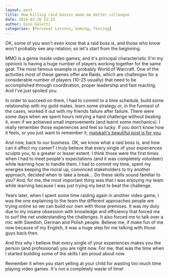 ```yaml
---
layout: post
title: How killing raid bosses made me better colleague
date: 2016-03-26 22:23
author: Gino Galotti
categories: [Personal Lessons, Gaming, Testing]
---
```

OK, some of you won't even know that a raid boss is, and those who know won't probably see any relation; so let's start from the beginning.

MMO is a genre inside video games, and it's principal characteristic (I'm my opinion) is having a huge number of players working together for the same goal. The most famous example is probably World of Warcraft. One of the activities most of these games offer are Raids, which are challenges for a considerable number of players (10-25 usually) that need to be accomplished through coordination, proper leadership and fast reacting. And I've just spoiled you.

In order to succeed on them, I had to commit to a time schedule, build some relationship with my guild mates, learn some strategy or, in the funniest of the cases, worked it out with my friends failure after failure. There were some days when we spent hours retrying a hard challenge without beating it, even if we achieved small improvements (and learnt some mechanics). I really remember those experiences and feel so lucky. If you don't know how it feels, or you just want to remember it, [malukah's beautiful post is for you](http://www.malukah.com/2012/04/05/a-unique-kind-of-loyalty/).

And now, back to our business. OK, we know what a raid boss is, and how can it affect my career? I truly believe that every single of your experiences sculpts you, to a greater or lesser extent. I think those were the first times when I had to meet people's expectations (and it was completely volunteer) while learning how to handle them. I had to commit my time, spent my energies keeping the moral up, convinced stakeholders to try another approach, decided when to take a break... Do these skills sound familiar to you? And, for me, the most important thing was that I was enjoying my team while learning because I was just trying my best to beat the challenge.

Years later, when I spent some time raiding again in another video game, I was the one explaining to the team the different approaches people are trying online so we can build our own with those premises. It was my duty due to my insane obsession with knowledge and efficiency that forced me to surf the net understanding the challenges. It also forced me to talk over a mic with Swedish, German and Polish people. Believe me, if make fun of me now because of my English, it was a huge step for me talking with those guys back then.

And this why I believe that every single of your experiences makes you the person (and professional) you are right now. For me, that was the time when I started building some of the skills I am proud about now.

Remember it when you start yelling at your child for wasting too much time playing video games. It's not a completely waste of time!
